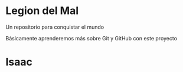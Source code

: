 # Legion del Mal
Un repositorio para conquistar el mundo

Básicamente aprenderemos más sobre Git y GitHub con este proyecto


# Isaac
